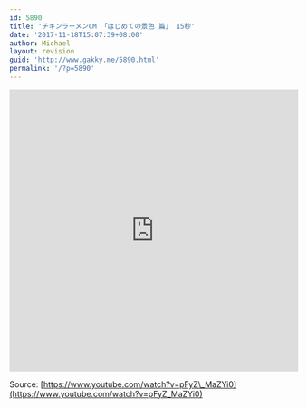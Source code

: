 ```yaml
---
id: 5890
title: 'チキンラーメンCM 「はじめての景色 篇」 15秒'
date: '2017-11-18T15:07:39+08:00'
author: Michael
layout: revision
guid: 'http://www.gakky.me/5890.html'
permalink: '/?p=5890'
---
```


<iframe allowfullscreen="allowfullscreen" frameborder="0" height="498" loading="lazy" src="http://player.youku.com/embed/XMzE2NjI2MzM4MA==" width="510"></iframe>

Source: [https://www.youtube.com/watch?v=pFyZ\_MaZYi0](https://www.youtube.com/watch?v=pFyZ_MaZYi0)